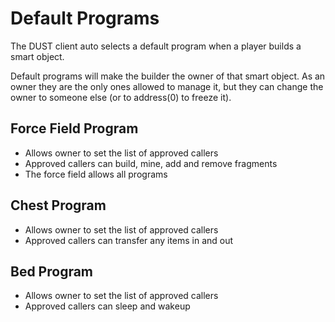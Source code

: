 # Default Programs

The DUST client auto selects a default program when a player builds a smart object.

Default programs will make the builder the owner of that smart object. As an owner they are the only ones allowed to manage it, but they can change the owner to someone else (or to address(0) to freeze it).

## Force Field Program

- Allows owner to set the list of approved callers
- Approved callers can build, mine, add and remove fragments
- The force field allows all programs

## Chest Program

- Allows owner to set the list of approved callers
- Approved callers can transfer any items in and out

## Bed Program

- Allows owner to set the list of approved callers
- Approved callers can sleep and wakeup

